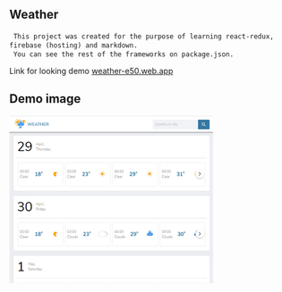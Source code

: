 ## Weather 

```
 This project was created for the purpose of learning react-redux, firebase (hosting) and markdown.
 You can see the rest of the frameworks on package.json.
```
Link for looking demo [weather-e50.web.app](https://weather-e50.web.app/)

## Demo image

![demo image](https://github.com/mkuysunov/weather_react-redux/blob/main/TMP/project-pic.PNG)



